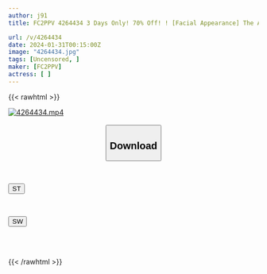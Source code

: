 ```yaml
---
author: j91
title: FC2PPV 4264434 3 Days Only! 70% Off! ! [Facial Appearance] The Amateurish Look Is The Strongest! ! First Gonzo Experience For One Person With Experience. The Freshness Is Intense. A Large Amount Of My Sperm Is Injected Into Her Very Beautiful Pussy. I Also Gave Her My First Cleaning Blowjob! !

url: /v/4264434
date: 2024-01-31T00:15:00Z
image: "4264434.jpg"
tags: [Uncensored, ]
maker: [FC2PPV]
actress: [ ]
---
```



{{< rawhtml >}}

<div class="video" data-videoid="78J1g3zjWZtA16A">
    <a href="javascript:;">
        <img src="/v/4264434/4264434.jpg" width="WIDTH" height="HEIGHT" alt="4264434.mp4" loading="lazy">
    </a>
</div>

<script type="text/javascript" src="https://j91.asia/asset/on-demand-st.js"></script>

<br>
  <link rel="stylesheet" href="https://j91.asia/asset/bs5.css">
  
  <center>
  <button class="btn btn-primary" type="button" data-bs-toggle="collapse" data-bs-target=".multi-collapse" aria-expanded="false" aria-controls="multiCollapseExample1 multiCollapseExample2"><h2>Download</h2></button></center>
</p>
<div class="row">
  <div class="col">
    <div class="collapse multi-collapse" id="multiCollapseExample1">
      <div class="card card-body">
	      	      <br>
<div class="buttons">  
<p><a href="https://streamtape.to/v/78J1g3zjWZtA16A" target="_blank"><button class="btn-hover color-3"><i class="fa fa-download"></i> ST</button></a></p></div>
    </div>
  </div>
</div>
  <div class="col">
    <div class="collapse multi-collapse" id="multiCollapseExample2">
      <div class="card card-body">
	      <br>
<div class="buttons">
<p><a href="https://flaswish.com/1767lxt0pqtq" target="_blank"><button class="btn-hover color-2"><i class="fa fa-download"></i> SW</button></a></p></div>
<br><br>
      </div>
    </div>
  </div>
</div>

{{< /rawhtml >}}